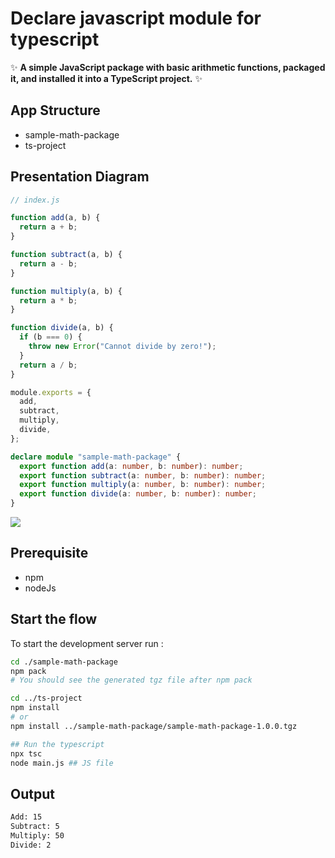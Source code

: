 # Declare javascript module for typescript

✨ **A simple JavaScript package with basic arithmetic functions, packaged it, and installed it into a TypeScript project.** ✨

## App Structure

- sample-math-package
- ts-project

## Presentation Diagram

```js
// index.js

function add(a, b) {
  return a + b;
}

function subtract(a, b) {
  return a - b;
}

function multiply(a, b) {
  return a * b;
}

function divide(a, b) {
  if (b === 0) {
    throw new Error("Cannot divide by zero!");
  }
  return a / b;
}

module.exports = {
  add,
  subtract,
  multiply,
  divide,
};
```

```ts
declare module "sample-math-package" {
  export function add(a: number, b: number): number;
  export function subtract(a: number, b: number): number;
  export function multiply(a: number, b: number): number;
  export function divide(a: number, b: number): number;
}
```

<img src='./asset/example diagram.png'></img>

## Prerequisite

- npm
- nodeJs

## Start the flow

To start the development server run :

```bash script
cd ./sample-math-package
npm pack
# You should see the generated tgz file after npm pack

cd ../ts-project
npm install
# or
npm install ../sample-math-package/sample-math-package-1.0.0.tgz

## Run the typescript
npx tsc
node main.js ## JS file
```

## Output

```bash script
Add: 15
Subtract: 5
Multiply: 50
Divide: 2
```
